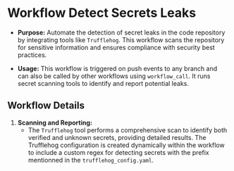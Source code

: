 # Workflow Detect Secrets Leaks

- **Purpose:** Automate the detection of secret leaks in the code repository
by integrating tools like `Trufflehog`. This workflow scans
the repository for sensitive information and ensures compliance with security
best practices.

- **Usage:** This workflow is triggered on push events to any branch and can
also be called by other workflows using `workflow_call`. It runs secret
scanning tools to identify and report potential leaks.

## Workflow Details

1. **Scanning and Reporting:**
   - The `Trufflehog` tool performs a comprehensive scan to identify both
   verified and unknown secrets, providing detailed results. The Trufflehog
   configuration is created dynamically within the workflow to include a custom
   regex for detecting secrets with the prefix mentionned in the
   `trufflehog_config.yaml`.
